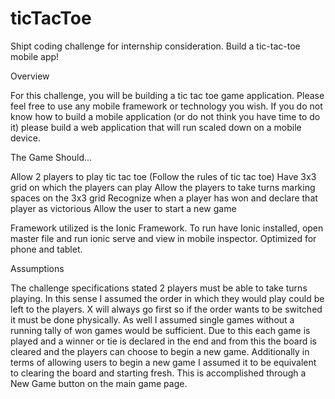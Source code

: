 # ticTacToe
Shipt coding challenge for internship consideration. Build a tic-tac-toe mobile app!

Overview

For this challenge, you will be building a tic tac toe game application. Please feel free 
to use any mobile framework or technology you wish. If you do not know how to build a mobile 
application (or do not think you have time to do it) please build a web application that will 
run scaled down on a mobile device.

The Game Should...

Allow 2 players to play tic tac toe (Follow the rules of tic tac toe)
Have 3x3 grid on which the players can play
Allow the players to take turns marking spaces on the 3x3 grid
Recognize when a player has won and declare that player as victorious
Allow the user to start a new game

Framework utilized is the Ionic Framework. To run have Ionic installed, open master file and 
run ionic serve and view in mobile inspector. Optimized for phone and tablet. 

Assumptions

The challenge specifications stated 2 players must be able to take turns playing. In this sense
I assumed the order in which they would play could be left to the players. X will always go first
so if the order wants to be switched it must be done physically. As well I assumed single games 
without a running tally of won games would be sufficient. Due to this each game is played and a 
winner or tie is declared in the end and from this the board is cleared and the players can choose
to begin a new game. Additionally in terms of allowing users to begin a new game I assumed it to be 
equivalent to clearing the board and starting fresh. This is accomplished through a New Game button 
on the main game page.
